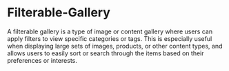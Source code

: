 # Filterable-Gallery
A filterable gallery is a type of image or content gallery where users can apply filters to view specific categories or tags. This is especially useful when displaying large sets of images, products, or other content types, and allows users to easily sort or search through the items based on their preferences or interests.
